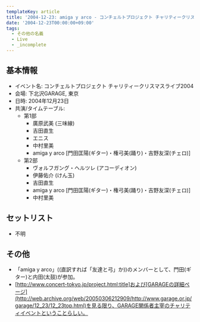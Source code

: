 ```yaml
---
templateKey: article
title: '2004-12-23: amiga y arco - コンチェルトプロジェクト チャリティークリスマスライブ2004 at 下北沢GARAGE'
date: '2004-12-23T00:00:00+09:00'
tags:
  - その他の名義
  - Live
  - _incomplete
---
```

## 基本情報

* イベント名: コンチェルトプロジェクト チャリティークリスマスライブ2004
* 会場: 下北沢GARAGE, 東京
* 日時: 2004年12月23日
* 共演/タイムテーブル:
  * 第1部
    * 廣原武美 (三味線)
    * 吉田直生
    * エニス
    * 中村里美
    * amiga y arco [門田匡陽(ギター)・権弓美(踊り)・吉野友深(チェロ)]
  * 第2部
    * ヴォルフガング・ヘルツレ (アコーディオン)
    * 伊藤佑介 (けん玉)
    * 吉田直生
    * amiga y arco [門田匡陽(ギター)・権弓美(踊り)・吉野友深(チェロ)]
    * 中村里美

## セットリスト

* 不明

## その他

* 「amiga y arco」((直訳すれば「友達と弓」か))のメンバーとして、門田(ギター)と内田(太鼓)が参加。
* [http://www.concert-tokyo.jp/project.html:title]および[GARAGEの詳細ページ](http://web.archive.org/web/20050306212909/http://www.garage.or.jp/garage/12_23/12_23top.html)を見る限り、GARAGE関係者主宰のチャリティイベントということらしい。
